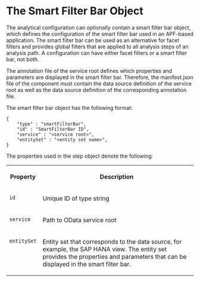 <!-- loiob96dbb603b004b399a5b787794d2fe60 -->

# The Smart Filter Bar Object

The analytical configuration can optionally contain a smart filter bar object, which defines the configuration of the smart filter bar used in an APF-based application. The smart filter bar can be used as an alternative for facet filters and provides global filters that are applied to all analysis steps of an analysis path. A configuration can have either facet filters or a smart filter bar, not both.

The annotation file of the service root defines which properties and parameters are displayed in the smart filter bar. Therefore, the manifest.json file of the component must contain the data source definition of the service root as well as the data source definition of the corresponding annotation file.

The smart filter bar object has the following format:

```
{
    "type" : "smartFilterBar",
    "id" : "SmartFilterBar ID",
    "service" : "<service root>",
    "entitySet" : "<entity set name>",
}

```

The properties used in the step object denote the following:


<table>
<tr>
<th valign="top">

Property



</th>
<th valign="top">

Description



</th>
</tr>
<tr>
<td valign="top">

 `id` 



</td>
<td valign="top">

Unique ID of type string



</td>
</tr>
<tr>
<td valign="top">

 `service` 



</td>
<td valign="top">

Path to OData service root



</td>
</tr>
<tr>
<td valign="top">

 `entitySet` 



</td>
<td valign="top">

Entity set that corresponds to the data source, for example, the SAP HANA view. The entity set provides the properties and parameters that can be displayed in the smart filter bar.



</td>
</tr>
</table>

